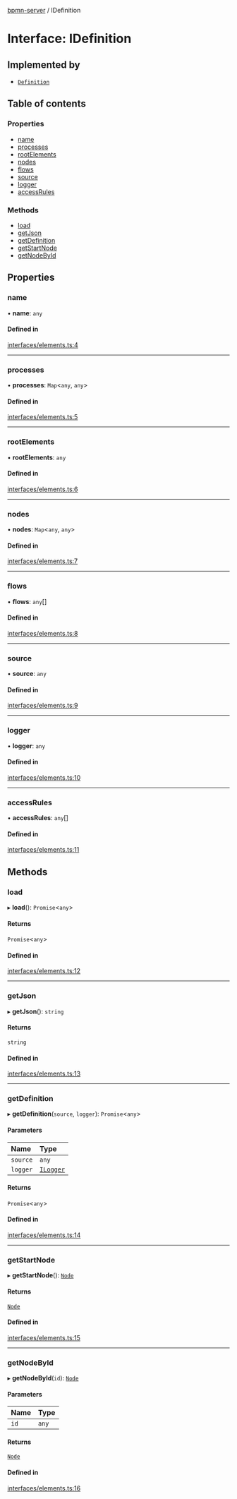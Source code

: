 [bpmn-server](../readme.md) / IDefinition

# Interface: IDefinition

## Implemented by

- [`Definition`](../classes/Definition.md)

## Table of contents

### Properties

- [name](IDefinition.md#name)
- [processes](IDefinition.md#processes)
- [rootElements](IDefinition.md#rootelements)
- [nodes](IDefinition.md#nodes)
- [flows](IDefinition.md#flows)
- [source](IDefinition.md#source)
- [logger](IDefinition.md#logger)
- [accessRules](IDefinition.md#accessrules)

### Methods

- [load](IDefinition.md#load)
- [getJson](IDefinition.md#getjson)
- [getDefinition](IDefinition.md#getdefinition)
- [getStartNode](IDefinition.md#getstartnode)
- [getNodeById](IDefinition.md#getnodebyid)

## Properties

### name

• **name**: `any`

#### Defined in

[interfaces/elements.ts:4](https://github.com/bpmnServer/bpmn-server/blob/a424360/src/interfaces/elements.ts#L4)

___

### processes

• **processes**: `Map`\<`any`, `any`\>

#### Defined in

[interfaces/elements.ts:5](https://github.com/bpmnServer/bpmn-server/blob/a424360/src/interfaces/elements.ts#L5)

___

### rootElements

• **rootElements**: `any`

#### Defined in

[interfaces/elements.ts:6](https://github.com/bpmnServer/bpmn-server/blob/a424360/src/interfaces/elements.ts#L6)

___

### nodes

• **nodes**: `Map`\<`any`, `any`\>

#### Defined in

[interfaces/elements.ts:7](https://github.com/bpmnServer/bpmn-server/blob/a424360/src/interfaces/elements.ts#L7)

___

### flows

• **flows**: `any`[]

#### Defined in

[interfaces/elements.ts:8](https://github.com/bpmnServer/bpmn-server/blob/a424360/src/interfaces/elements.ts#L8)

___

### source

• **source**: `any`

#### Defined in

[interfaces/elements.ts:9](https://github.com/bpmnServer/bpmn-server/blob/a424360/src/interfaces/elements.ts#L9)

___

### logger

• **logger**: `any`

#### Defined in

[interfaces/elements.ts:10](https://github.com/bpmnServer/bpmn-server/blob/a424360/src/interfaces/elements.ts#L10)

___

### accessRules

• **accessRules**: `any`[]

#### Defined in

[interfaces/elements.ts:11](https://github.com/bpmnServer/bpmn-server/blob/a424360/src/interfaces/elements.ts#L11)

## Methods

### load

▸ **load**(): `Promise`\<`any`\>

#### Returns

`Promise`\<`any`\>

#### Defined in

[interfaces/elements.ts:12](https://github.com/bpmnServer/bpmn-server/blob/a424360/src/interfaces/elements.ts#L12)

___

### getJson

▸ **getJson**(): `string`

#### Returns

`string`

#### Defined in

[interfaces/elements.ts:13](https://github.com/bpmnServer/bpmn-server/blob/a424360/src/interfaces/elements.ts#L13)

___

### getDefinition

▸ **getDefinition**(`source`, `logger`): `Promise`\<`any`\>

#### Parameters

| Name | Type |
| :------ | :------ |
| `source` | `any` |
| `logger` | [`ILogger`](ILogger.md) |

#### Returns

`Promise`\<`any`\>

#### Defined in

[interfaces/elements.ts:14](https://github.com/bpmnServer/bpmn-server/blob/a424360/src/interfaces/elements.ts#L14)

___

### getStartNode

▸ **getStartNode**(): [`Node`](../classes/Node.md)

#### Returns

[`Node`](../classes/Node.md)

#### Defined in

[interfaces/elements.ts:15](https://github.com/bpmnServer/bpmn-server/blob/a424360/src/interfaces/elements.ts#L15)

___

### getNodeById

▸ **getNodeById**(`id`): [`Node`](../classes/Node.md)

#### Parameters

| Name | Type |
| :------ | :------ |
| `id` | `any` |

#### Returns

[`Node`](../classes/Node.md)

#### Defined in

[interfaces/elements.ts:16](https://github.com/bpmnServer/bpmn-server/blob/a424360/src/interfaces/elements.ts#L16)
